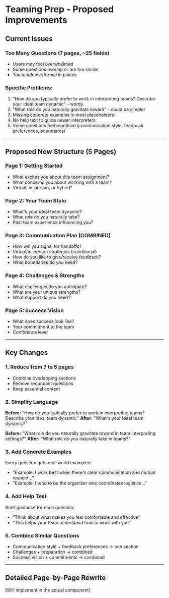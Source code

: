 # Teaming Prep - Proposed Improvements

## Current Issues

### **Too Many Questions (7 pages, ~25 fields)**
- Users may feel overwhelmed
- Some questions overlap or are too similar
- Too academic/formal in places

### **Specific Problems:**
1. "How do you typically prefer to work in interpreting teams? Describe your ideal team dynamic" - wordy
2. "What role do you naturally gravitate toward" - could be simpler
3. Missing concrete examples in most placeholders
4. No help text to guide newer interpreters
5. Some questions feel repetitive (communication style, feedback preferences, boundaries)

---

## Proposed New Structure (5 Pages)

### **Page 1: Getting Started**
- What excites you about this team assignment?
- What concerns you about working with a team?
- Virtual, in-person, or hybrid?

### **Page 2: Your Team Style**
- What's your ideal team dynamic?
- What role do you naturally take?
- Past team experience influencing you?

### **Page 3: Communication Plan** (COMBINED)
- How will you signal for handoffs?
- Virtual/in-person strategies (conditional)
- How do you like to give/receive feedback?
- What boundaries do you need?

### **Page 4: Challenges & Strengths**
- What challenges do you anticipate?
- What are your unique strengths?
- What support do you need?

### **Page 5: Success Vision**
- What does success look like?
- Your commitment to the team
- Confidence level

---

## Key Changes

### **1. Reduce from 7 to 5 pages**
- Combine overlapping sections
- Remove redundant questions
- Keep essential content

### **2. Simplify Language**
**Before:** "How do you typically prefer to work in interpreting teams? Describe your ideal team dynamic."
**After:** "What's your ideal team dynamic?"

**Before:** "What role do you naturally gravitate toward in team interpreting settings?"
**After:** "What role do you naturally take in teams?"

### **3. Add Concrete Examples**
Every question gets real-world examples:
- "Example: I work best when there's clear communication and mutual respect..."
- "Example: I tend to be the organizer who coordinates logistics..."

### **4. Add Help Text**
Brief guidance for each question:
- "Think about what makes you feel comfortable and effective"
- "This helps your team understand how to work with you"

### **5. Combine Similar Questions**
- Communication style + feedback preferences → one section
- Challenges + preparation → combined
- Success vision + commitments → combined

---

## Detailed Page-by-Page Rewrite

[Will implement in the actual component]


